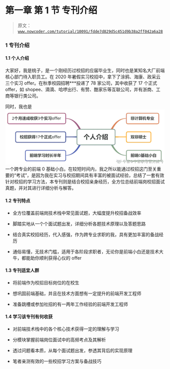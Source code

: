 # 第一章 第 1 节 专刊介绍

> 原文：[`www.nowcoder.com/tutorial/10091/fdde7d829d5c451d9b38a2ff042a6a28`](https://www.nowcoder.com/tutorial/10091/fdde7d829d5c451d9b38a2ff042a6a28)

### 1 专刊介绍

#### 1.1 个人介绍

大家好，我是桃子，是一个刚经历过校招的应届毕业生，同时也是某知名大厂前端核心部门待入职员工。在 2020 年暑假实习校招中，拿下了涂鸦、海康、政采云三个实习 offer。在秋季校园招聘***投递了 78 家公司，其中收获了 17 个正式 offer，如 shopee、滴滴、哈啰出行、有赞、酷家乐等互联公司，并有浙商、工商等银行类公司。

同时，我也是![](img/117fcdbf71430063fe4bec8f2995d8e7.png)一个跨专业的前端 0 基础小白。在较短时间内，我之所以能通过校招这门至关重要的“考试”，是因为我在实习与校招期间具有丰富的被面试经验，总结了一套有效针对校招的学习方法，本专刊则是结合校招亲身经历，全方位总结前端岗校招面试真题，并对其进行详细分析与解答。

#### 1.2 专刊特点

*   全方位覆盖前端岗技术栈中常见面试题，大幅度提升校招备战效率

*   脚踏实地从一个个面试题出发，详细分析各题技术原理以及答题思路

*   结合真实校招经历，代入感强，作为跨专业求职的我，具有更加丰富的备战经历

*   通俗易懂，无技术门槛，适用于各阶段求职者，无论你是前端小白还是技术大牛，都能助你顺利获得心仪的 offer

#### 1.3 专刊适宜人群

*   将前端作为校招目标岗位的在校生

*   想巩固前端基础，并且在技术方面想有一定提升的前端开发工程师

*   准备跳槽或参加社招的有一两年工作经验的前端开发工程师

#### 1.4 学习该专刊有何收获

*   对前端技术栈中的各个核心技术获得一定的理解与学习

*   分模块掌握前端岗位面试中的高频考点及其解析

*   透过问题看本质，从每个面试题出发，参透其背后的实现原理

*   笔者亲测有效的一些校招学习方案与备战技巧